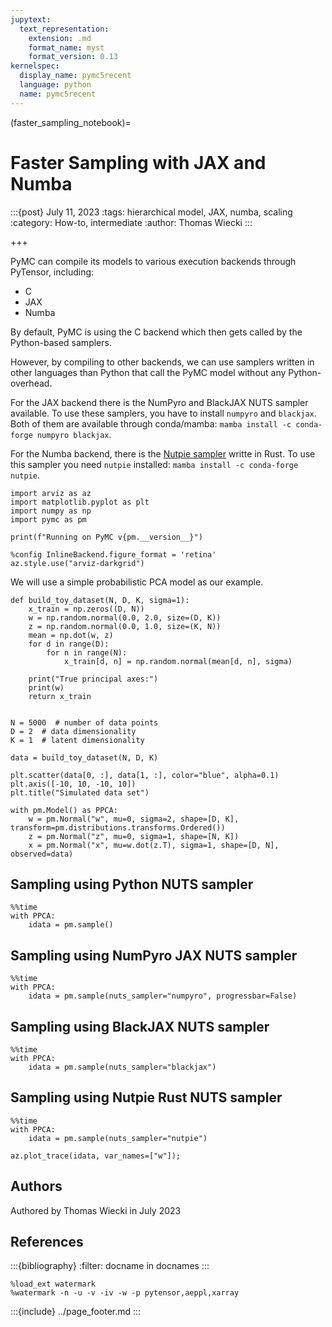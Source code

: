 ```yaml
---
jupytext:
  text_representation:
    extension: .md
    format_name: myst
    format_version: 0.13
kernelspec:
  display_name: pymc5recent
  language: python
  name: pymc5recent
---
```


(faster_sampling_notebook)=

# Faster Sampling with JAX and Numba

:::{post} July 11, 2023
:tags: hierarchical model, JAX, numba, scaling
:category: How-to, intermediate
:author: Thomas Wiecki
:::

+++

PyMC can compile its models to various execution backends through PyTensor, including:
* C
* JAX
* Numba

By default, PyMC is using the C backend which then gets called by the Python-based samplers.

However, by compiling to other backends, we can use samplers written in other languages than Python that call the PyMC model without any Python-overhead.

For the JAX backend there is the NumPyro and BlackJAX NUTS sampler available. To use these samplers, you have to install `numpyro` and `blackjax`. Both of them are available through conda/mamba: `mamba install -c conda-forge numpyro blackjax`.

For the Numba backend, there is the [Nutpie sampler](https://github.com/pymc-devs/nutpie) writte in Rust. To use this sampler you need `nutpie` installed: `mamba install -c conda-forge nutpie`. 

```{code-cell} ipython3
import arviz as az
import matplotlib.pyplot as plt
import numpy as np
import pymc as pm

print(f"Running on PyMC v{pm.__version__}")
```

```{code-cell} ipython3
%config InlineBackend.figure_format = 'retina'
az.style.use("arviz-darkgrid")
```

We will use a simple probabilistic PCA model as our example.

```{code-cell} ipython3
def build_toy_dataset(N, D, K, sigma=1):
    x_train = np.zeros((D, N))
    w = np.random.normal(0.0, 2.0, size=(D, K))
    z = np.random.normal(0.0, 1.0, size=(K, N))
    mean = np.dot(w, z)
    for d in range(D):
        for n in range(N):
            x_train[d, n] = np.random.normal(mean[d, n], sigma)

    print("True principal axes:")
    print(w)
    return x_train


N = 5000  # number of data points
D = 2  # data dimensionality
K = 1  # latent dimensionality

data = build_toy_dataset(N, D, K)
```

```{code-cell} ipython3
plt.scatter(data[0, :], data[1, :], color="blue", alpha=0.1)
plt.axis([-10, 10, -10, 10])
plt.title("Simulated data set")
```

```{code-cell} ipython3
with pm.Model() as PPCA:
    w = pm.Normal("w", mu=0, sigma=2, shape=[D, K], transform=pm.distributions.transforms.Ordered())
    z = pm.Normal("z", mu=0, sigma=1, shape=[N, K])
    x = pm.Normal("x", mu=w.dot(z.T), sigma=1, shape=[D, N], observed=data)
```

## Sampling using Python NUTS sampler

```{code-cell} ipython3
%%time
with PPCA:
    idata = pm.sample()
```

## Sampling using NumPyro JAX NUTS sampler

```{code-cell} ipython3
%%time
with PPCA:
    idata = pm.sample(nuts_sampler="numpyro", progressbar=False)
```

## Sampling using BlackJAX NUTS sampler

```{code-cell} ipython3
%%time
with PPCA:
    idata = pm.sample(nuts_sampler="blackjax")
```

## Sampling using Nutpie Rust NUTS sampler

```{code-cell} ipython3
%%time
with PPCA:
    idata = pm.sample(nuts_sampler="nutpie")
```

```{code-cell} ipython3
az.plot_trace(idata, var_names=["w"]);
```

## Authors
Authored by Thomas Wiecki in July 2023

## References

:::{bibliography} :filter: docname in docnames :::

```{code-cell} ipython3
%load_ext watermark
%watermark -n -u -v -iv -w -p pytensor,aeppl,xarray
```

:::{include} ../page_footer.md
:::
